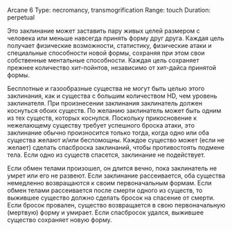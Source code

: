 Arcane 6
Type: necromancy, transmogrification
Range: touch
Duration: perpetual

Это заклинание может заставить пару живых целей размером с человека или меньше навсегда принять форму друг друга. Каждая цель получает физические возможности, статистику, физические атаки и специальные способности новой формы, сохраняя при этом свои собственные ментальные способности. Каждая цель сохраняет прежнее количество хит-пойнтов, независимо от хит-дайса принятой формы.

Бесплотные и газообразные существа не могут быть целью этого заклинания, как и существа с большим количеством HD, чем уровень заклинателя. При произнесении заклинания заклинатель должен коснуться обоих существ. По желанию заклинатель может быть одним из тех существ, которых коснулся. Поскольку прикосновение к нежелающему существу требует успешного броска атаки, это заклинание обычно произносится только тогда, когда одно или оба существа желают и/или беспомощны. Каждое существо может (если не желает) сделать спасброска заклинаний, чтобы противостоять подмене тела. Если одно из существ спасется, заклинание не подействует.

Если обмен телами произошел, он длится вечно, пока заклинатель не умрет или его не развеют. Если заклинание рассеивается, оба существа немедленно возвращаются к своим первоначальным формам. Если обмен телами рассеивается после смерти одного из существ, то выжившее существо должно сделать бросок на спасение от смерти. Если бросок провален, существо возвращается в свою первоначальную (мертвую) форму и умирает. Если спасбросок удался, выжившее существо сохраняет новую форму.

